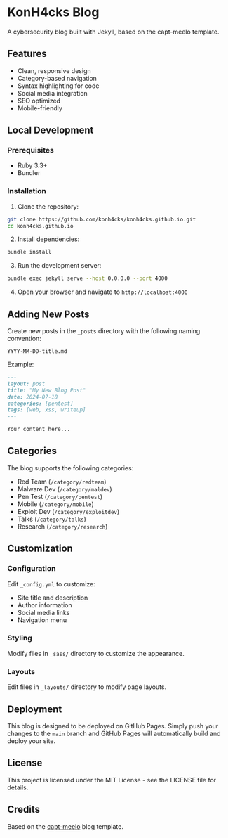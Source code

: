 # KonH4cks Blog

A cybersecurity blog built with Jekyll, based on the capt-meelo template.

## Features

- Clean, responsive design
- Category-based navigation
- Syntax highlighting for code
- Social media integration
- SEO optimized
- Mobile-friendly

## Local Development

### Prerequisites

- Ruby 3.3+
- Bundler

### Installation

1. Clone the repository:
```bash
git clone https://github.com/konh4cks/konh4cks.github.io.git
cd konh4cks.github.io
```

2. Install dependencies:
```bash
bundle install
```

3. Run the development server:
```bash
bundle exec jekyll serve --host 0.0.0.0 --port 4000
```

4. Open your browser and navigate to `http://localhost:4000`

## Adding New Posts

Create new posts in the `_posts` directory with the following naming convention:
```
YYYY-MM-DD-title.md
```

Example:
```markdown
---
layout: post
title: "My New Blog Post"
date: 2024-07-18
categories: [pentest]
tags: [web, xss, writeup]
---

Your content here...
```

## Categories

The blog supports the following categories:
- Red Team (`/category/redteam`)
- Malware Dev (`/category/maldev`)
- Pen Test (`/category/pentest`)
- Mobile (`/category/mobile`)
- Exploit Dev (`/category/exploitdev`)
- Talks (`/category/talks`)
- Research (`/category/research`)

## Customization

### Configuration
Edit `_config.yml` to customize:
- Site title and description
- Author information
- Social media links
- Navigation menu

### Styling
Modify files in `_sass/` directory to customize the appearance.

### Layouts
Edit files in `_layouts/` directory to modify page layouts.

## Deployment

This blog is designed to be deployed on GitHub Pages. Simply push your changes to the `main` branch and GitHub Pages will automatically build and deploy your site.

## License

This project is licensed under the MIT License - see the LICENSE file for details.

## Credits

Based on the [capt-meelo](https://github.com/capt-meelo/capt-meelo.github.io) blog template. 
